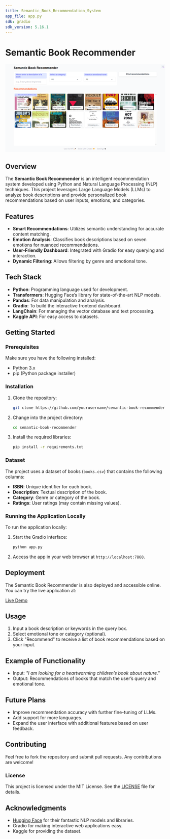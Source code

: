 ```yaml
---
title: Semantic_Book_Recommendation_System
app_file: app.py
sdk: gradio
sdk_version: 5.16.1
---
```

# Semantic Book Recommender

![Dashboard Screenshot](Dashboard.png)  <!-- Replace with the actual link to your dashboard image -->

## Overview

The **Semantic Book Recommender** is an intelligent recommendation system developed using Python and Natural Language Processing (NLP) techniques. This project leverages Large Language Models (LLMs) to analyze book descriptions and provide personalized book recommendations based on user inputs, emotions, and categories.

## Features

- **Smart Recommendations**: Utilizes semantic understanding for accurate content matching.
- **Emotion Analysis**: Classifies book descriptions based on seven emotions for nuanced recommendations.
- **User-Friendly Dashboard**: Integrated with Gradio for easy querying and interaction.
- **Dynamic Filtering**: Allows filtering by genre and emotional tone.

## Tech Stack

- **Python**: Programming language used for development.
- **Transformers**: Hugging Face’s library for state-of-the-art NLP models.
- **Pandas**: For data manipulation and analysis.
- **Gradio**: To build the interactive frontend dashboard.
- **LangChain**: For managing the vector database and text processing.
- **Kaggle API**: For easy access to datasets.

## Getting Started

### Prerequisites

Make sure you have the following installed:

- Python 3.x
- pip (Python package installer)

### Installation

1. Clone the repository:
   ```bash
   git clone https://github.com/yourusername/semantic-book-recommender.git
   ```
  
2. Change into the project directory:
   ```bash
   cd semantic-book-recommender
   ```

3. Install the required libraries:
   ```bash
   pip install -r requirements.txt
   ```

### Dataset

The project uses a dataset of books (`books.csv`) that contains the following columns:

- **ISBN**: Unique identifier for each book.
- **Description**: Textual description of the book.
- **Category**: Genre or category of the book.
- **Ratings**: User ratings (may contain missing values).

### Running the Application Locally

To run the application locally:

1. Start the Gradio interface:
   ```bash
   python app.py
   ```

2. Access the app in your web browser at `http://localhost:7860`.

## Deployment

The Semantic Book Recommender is also deployed and accessible online. You can try the live application at:

[Live Demo](link-to-your-deployed-app)  <!-- Replace with the actual link to your deployed app -->

## Usage

1. Input a book description or keywords in the query box.
2. Select emotional tone or category (optional).
3. Click "Recommend" to receive a list of book recommendations based on your input.

## Example of Functionality

- Input: _"I am looking for a heartwarming children’s book about nature."_
- Output: Recommendations of books that match the user’s query and emotional tone.

## Future Plans

- Improve recommendation accuracy with further fine-tuning of LLMs.
- Add support for more languages.
- Expand the user interface with additional features based on user feedback.

## Contributing

Feel free to fork the repository and submit pull requests. Any contributions are welcome!

### License

This project is licensed under the MIT License. See the [LICENSE](LICENSE) file for details.

## Acknowledgments

- [Hugging Face](https://huggingface.co) for their fantastic NLP models and libraries.
- Gradio for making interactive web applications easy.
- Kaggle for providing the dataset.
